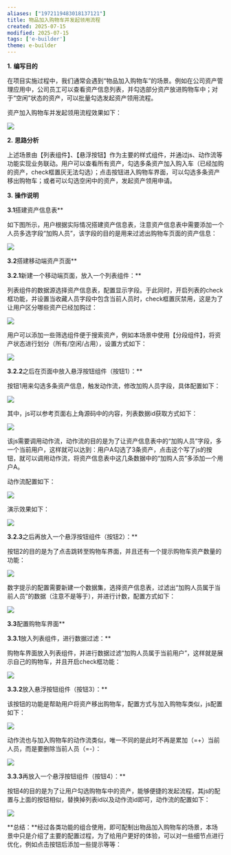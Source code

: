 ```yaml
---
aliases: ["1972119483018137121"]
title: 物品加入购物车并发起领用流程
created: 2025-07-15
modified: 2025-07-15
tags: ['e-builder']
theme: e-builder
---
```


**1.** **编写目的**

在项目实施过程中，我们通常会遇到“物品加入购物车”的场景。例如在公司资产管理应用中，公司员工可以查看资产信息列表，并勾选部分资产放进购物车中；对于“空闲”状态的资产，可以批量勾选发起资产领用流程。

资产加入购物车并发起领用流程效果如下：

![](https://myhelpdoc.oss-cn-heyuan.aliyuncs.com/mdimages/f0c438a6fc2f42f2271261a8c3b604ad.jpg)

**2.** **思路分析**

上述场景由【列表组件】、【悬浮按钮】作为主要的样式组件，并通过js、动作流等功能实现业务联动。用户可以查看所有资产，勾选多条资产加入购入车（已经加购的资产，check框置灰无法勾选）；点击按钮进入购物车界面，可以勾选多条资产移出购物车；或者可以勾选空闲中的资产，发起资产领用申请。

**3.** **操作说明**

**3.1**搭建资产信息表**

如下图所示，用户根据实际情况搭建资产信息表，注意资产信息表中需要添加一个人员多选字段“加购人员”，该字段的目的是用来过滤出购物车页面的资产信息：

![](https://myhelpdoc.oss-cn-heyuan.aliyuncs.com/mdimages/04e6b89a11c2b5c6e281d22cb9a88610.jpg)

**3.2**搭建移动端资产页面**

**3.2.1**新建一个移动端页面，放入一个列表组件：**

列表组件的数据源选择资产信息表，配置显示字段。于此同时，开启列表的check框功能，并设置当收藏人员字段中包含当前人员时，check框置灰禁用，这是为了让用户区分哪些资产已经加购过：

![](https://myhelpdoc.oss-cn-heyuan.aliyuncs.com/mdimages/edb05c76046285aed8e18ff9f91e64fb.jpg)

用户可以添加一些筛选组件便于搜索资产，例如本场景中使用【分段组件】，将资产状态进行划分（所有/空闲/占用），设置方式如下：

![](https://myhelpdoc.oss-cn-heyuan.aliyuncs.com/mdimages/fa72c01ae7a3b5d9695185f5c9eee72d.jpg)

**3.2.2**之后在页面中放入悬浮按钮组件（按钮1）：**

按钮1用来勾选多条资产信息，触发动作流，修改加购人员字段，具体配置如下：

![](https://myhelpdoc.oss-cn-heyuan.aliyuncs.com/mdimages/431e85431432bf4193b1015604e273bd.jpg)

其中，js可以参考页面右上角源码中的内容，列表数据id获取方式如下：

![](https://myhelpdoc.oss-cn-heyuan.aliyuncs.com/mdimages/c36fec6f109851cbf0d1bdadc2f1e817.jpg)

该js需要调用动作流，动作流的目的是为了让资产信息表中的“加购人员”字段，多一个当前用户，这样就可以达到：用户A勾选了3条资产，点击这个写了js的按钮，就可以调用动作流，将资产信息表中这几条数据中的“加购人员”多添加一个用户A。

动作流配置如下：

![](https://myhelpdoc.oss-cn-heyuan.aliyuncs.com/mdimages/efc67320d4a43658adc1c45c1f2b6da7.jpg)

演示效果如下：

![](https://myhelpdoc.oss-cn-heyuan.aliyuncs.com/mdimages/875c0c13c5ad6691fc4feb8f9ed1a60d.jpg)

**3.2.3**之后再放入一个悬浮按钮组件（按钮2）：**

按钮2的目的是为了点击跳转至购物车界面，并且还有一个提示购物车资产数量的功能：

![](https://myhelpdoc.oss-cn-heyuan.aliyuncs.com/mdimages/824131da8ae9d6c2b30966e59abdf49a.jpg)

数字提示的配置需要新建一个数据集，选择资产信息表，过滤出“加购人员属于当前人员”的数据（注意不是等于），并进行计数，配置方式如下：

![](https://myhelpdoc.oss-cn-heyuan.aliyuncs.com/mdimages/08fe6147bb8fb7f5b772a8be9afcbb8e.jpg)

**3.3**配置购物车界面**

**3.3.1**放入列表组件，进行数据过滤：**

购物车界面放入列表组件，并进行数据过滤“加购人员属于当前用户”，这样就是展示自己的购物车，并且开启check框功能：

![](https://myhelpdoc.oss-cn-heyuan.aliyuncs.com/mdimages/37fca252de0f37592aad294d87b7b791.jpg)

**3.3.2**放入悬浮按钮组件（按钮3）：**

该按钮的功能是帮助用户将资产移出购物车，配置方式与加入购物车类似，js配置如下：

![](https://myhelpdoc.oss-cn-heyuan.aliyuncs.com/mdimages/037bebce64b81f80797da3fd01ec34cb.jpg)

动作流也与加入购物车的动作流类似，唯一不同的是此时不再是累加（=+）当前人员，而是要删除当前人员（=-）：

![](https://myhelpdoc.oss-cn-heyuan.aliyuncs.com/mdimages/f478ec41a1594611a1b80c625adcb1bc.jpg)

**3.3.3**再放入一个悬浮按钮组件（按钮4）：**

按钮4的目的是为了让用户勾选购物车中的资产，能够便捷的发起流程，其js的配置与上面的按钮相似，替换掉列表id以及动作流id即可，动作流的配置如下：

![](https://myhelpdoc.oss-cn-heyuan.aliyuncs.com/mdimages/a28c05acc80bfe1e9473afb3b5aeec66.jpg)

**总结：**经过各类功能的组合使用，即可配制出物品加入购物车的场景，本场景中只是介绍了主要的配置过程，为了给用户更好的体验，可以对一些细节点进行优化，例如点击按钮后添加一些提示等等：


